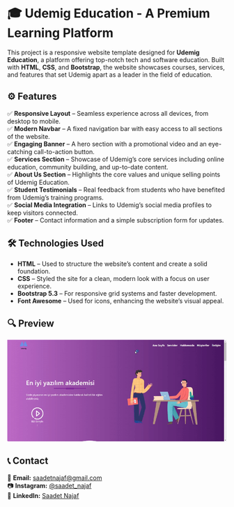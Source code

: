 # 🎓 Udemig Education - A Premium Learning Platform

This project is a responsive website template designed for **Udemig Education**, a platform offering top-notch tech and software education. Built with **HTML**, **CSS**, and **Bootstrap**, the website showcases courses, services, and features that set Udemig apart as a leader in the field of education.

## ⚙️ Features
✅ **Responsive Layout** – Seamless experience across all devices, from desktop to mobile.  
✅ **Modern Navbar** – A fixed navigation bar with easy access to all sections of the website.  
✅ **Engaging Banner** – A hero section with a promotional video and an eye-catching call-to-action button.  
✅ **Services Section** – Showcase of Udemig’s core services including online education, community building, and up-to-date content.  
✅ **About Us Section** – Highlights the core values and unique selling points of Udemig Education.  
✅ **Student Testimonials** – Real feedback from students who have benefited from Udemig’s training programs.  
✅ **Social Media Integration** – Links to Udemig’s social media profiles to keep visitors connected.  
✅ **Footer** – Contact information and a simple subscription form for updates.

## 🛠 Technologies Used
- **HTML** – Used to structure the website’s content and create a solid foundation.  
- **CSS** – Styled the site for a clean, modern look with a focus on user experience.  
- **Bootstrap 5.3** – For responsive grid systems and faster development.  
- **Font Awesome** – Used for icons, enhancing the website’s visual appeal.


## 🔍 Preview

![Udemig Bootstrap](udemig-bootstrap.gif)

## 📞 Contact

📩 **Email:** [saadetnajaf@gmail.com](mailto:saadetnajaf@gmail.com)  
📷 **Instagram:** [@saadet_najaf](https://www.instagram.com/saadet_najaf)  
💼 **LinkedIn:** [Saadet Najaf](https://www.linkedin.com/in/saadet-najaf/)
